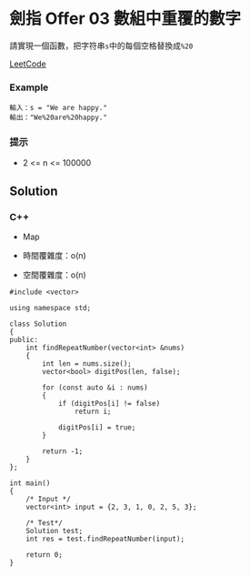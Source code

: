 # 劍指 Offer 03 數組中重覆的數字

請實現一個函數，把字符串`s`中的每個空格替換成`%20`

[LeetCode](https://leetcode-cn.com/problems/ti-huan-kong-ge-lcof/)

### Example

```
輸入：s = "We are happy."
輸出："We%20are%20happy."
```

### 提示
* 2 <= n <= 100000

## Solution  

### C++
* Map

* 時間覆雜度：o(n)
* 空間覆雜度：o(n)

```
#include <vector>

using namespace std;

class Solution
{
public:
    int findRepeatNumber(vector<int> &nums)
    {
        int len = nums.size();
        vector<bool> digitPos(len, false);

        for (const auto &i : nums)
        {
            if (digitPos[i] != false)
                return i;
            
            digitPos[i] = true;
        }

        return -1;
    }
};

int main()
{
    /* Input */
    vector<int> input = {2, 3, 1, 0, 2, 5, 3};

    /* Test*/
    Solution test;
    int res = test.findRepeatNumber(input);

    return 0;
}
```
